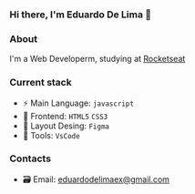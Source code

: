 ### Hi there, I'm Eduardo De Lima 👋


### About
 I'm a Web Developerm, studying at [Rocketseat](https://www.rocketseat.com.br/)

### Current stack
- :zap: Main Language: `javascript`
- :tada: Frontend: `HTML5` `CSS3`
- :green_heart: Layout Desing: `Figma`
- :hammer: Tools: `VsCode`

### Contacts 
- :card_file_box: Email: eduardodelimaex@gmail.com






